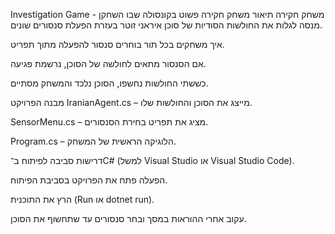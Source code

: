 Investigation Game - משחק חקירה
תיאור
משחק חקירה פשוט בקונסולה שבו השחקן מנסה לגלות את החולשות הסודיות של סוכן איראני זוטר בעזרת הפעלת סנסורים שונים.

איך משחקים
בכל תור בוחרים סנסור להפעלה מתוך תפריט.

אם הסנסור מתאים לחולשה של הסוכן, נרשמת פגיעה.

כששתי החולשות נחשפו, הסוכן נלכד והמשחק מסתיים.

מבנה הפרויקט
IranianAgent.cs – מייצג את הסוכן והחולשות שלו.

SensorMenu.cs – מציג את תפריט בחירת הסנסורים.

Program.cs – הלוגיקה הראשית של המשחק.

דרישות
סביבה לפיתוח ב־C# (למשל Visual Studio או Visual Studio Code).

הפעלה
פתח את הפרויקט בסביבת הפיתוח.

הרץ את התוכנית (Run או dotnet run).

עקוב אחרי ההוראות במסך ובחר סנסורים עד שתחשוף את הסוכן.
